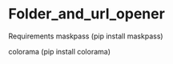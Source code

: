 # Folder_and_url_opener
Requirements
maskpass (pip install maskpass)


colorama (pip install colorama)
